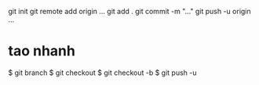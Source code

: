 git init
git remote add origin ...
git add .
git commit -m "..."
git push -u origin ...

# tao nhanh
$ git branch <branch-name>
$ git checkout <branch-name>
$ git checkout -b <branch-name>
$ git push -u <remote> <branch-name>

